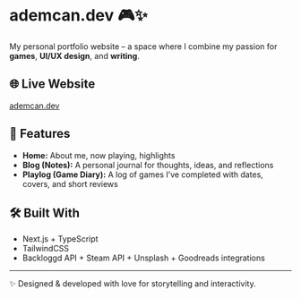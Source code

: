 # ademcan.dev 🎮✨

My personal portfolio website – a space where I combine my passion for **games**, **UI/UX design**, and **writing**.

## 🌐 Live Website
[ademcan.dev](https://ademcan.dev)

## 📂 Features
- **Home:** About me, now playing, highlights  
- **Blog (Notes):** A personal journal for thoughts, ideas, and reflections  
- **Playlog (Game Diary):** A log of games I’ve completed with dates, covers, and short reviews

## 🛠️ Built With
- Next.js + TypeScript  
- TailwindCSS  
- Backloggd API + Steam API + Unsplash + Goodreads integrations  

---
✨ Designed & developed with love for storytelling and interactivity.